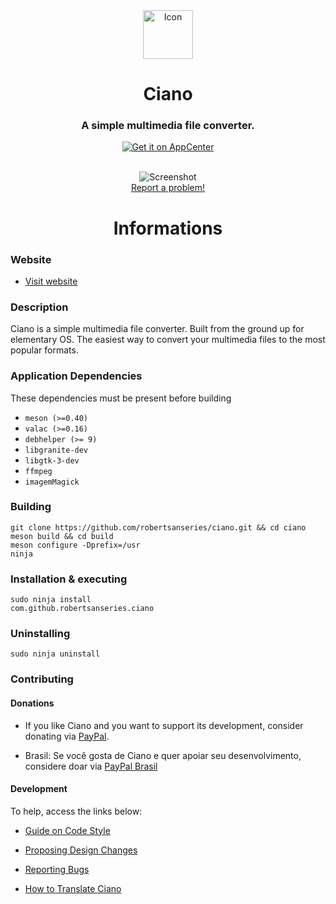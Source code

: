<div align="center">
  <img class="center" width="80" height="78" src="https://github.com/robertsanseries/ciano/blob/master/data/images/com.github.robertsanseries.ciano.png" alt="Icon">
  <h1 align="center">Ciano</h1>
  <h3 align="center">A simple multimedia file converter.</h3>
  <a href="https://appcenter.elementary.io/com.github.robertsanseries.ciano" target="_blank">
    <img align="center" src="https://appcenter.elementary.io/badge.svg" alt="Get it on AppCenter">
    </a>
</div>

<br/>


<p align="center">
    <img src="https://github.com/robertsanseries/ciano/blob/master/data/images/screenshot.png" alt="Screenshot"> <br>
  <a href="https://github.com/robertsanseries/ciano/issues"> Report a problem! </a>
</p>

<div class="center">
  <h1 align="center"> Informations </h1>
</div>

### Website

- [Visit website](https://robertsanseries.github.io/ciano)

### Description

Ciano is a simple multimedia file converter. Built from the ground up for elementary OS. The easiest way to convert your multimedia files to the most popular formats.

### Application Dependencies 
These dependencies must be present before building
 - `meson (>=0.40)`
 - `valac (>=0.16)`
 - `debhelper (>= 9)`
 - `libgranite-dev`
 - `libgtk-3-dev`
 - `ffmpeg`
 - `imagemMagick`
 
 ### Building

```
git clone https://github.com/robertsanseries/ciano.git && cd ciano
meson build && cd build
meson configure -Dprefix=/usr
ninja
```

### Installation & executing
```
sudo ninja install
com.github.robertsanseries.ciano
```

### Uninstalling

```
sudo ninja uninstall
```


### Contributing

#### Donations
 - If you like Ciano and you want to support its development, consider donating via [PayPal](https://www.paypal.com/cgi-bin/webscr?cmd=_s-xclick&hosted_button_id=S698J2TUEMT3C).

 - Brasil: Se você gosta de Ciano e quer apoiar seu desenvolvimento, considere doar via [PayPal Brasil](https://www.paypal.com/cgi-bin/webscr?cmd=_s-xclick&hosted_button_id=FJ2EVELMCFPU6)

#### Development
To help, access the links below:

- [Guide on Code Style](https://github.com/robertsanseries/ciano/wiki/Guide-on-code-style)

- [Proposing Design Changes](https://github.com/robertsanseries/ciano/wiki/Proposing-Design-Changes)

- [Reporting Bugs](https://github.com/robertsanseries/ciano/wiki/Reporting-Bugs)

- [How to Translate Ciano](https://github.com/robertsanseries/ciano/wiki/Translate)